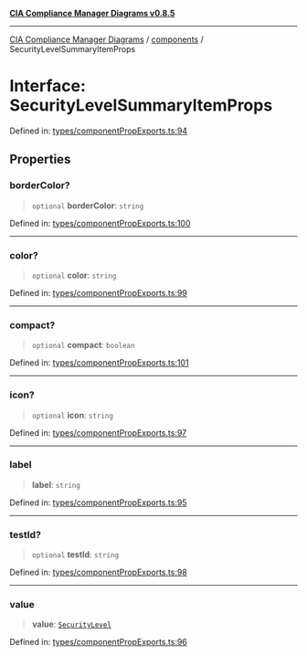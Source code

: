 [**CIA Compliance Manager Diagrams v0.8.5**](../../README.md)

***

[CIA Compliance Manager Diagrams](../../modules.md) / [components](../README.md) / SecurityLevelSummaryItemProps

# Interface: SecurityLevelSummaryItemProps

Defined in: [types/componentPropExports.ts:94](https://github.com/Hack23/cia-compliance-manager/blob/4f2006283e1cd56feb8daea1f810b2bc8c1b1d1b/src/types/componentPropExports.ts#L94)

## Properties

### borderColor?

> `optional` **borderColor**: `string`

Defined in: [types/componentPropExports.ts:100](https://github.com/Hack23/cia-compliance-manager/blob/4f2006283e1cd56feb8daea1f810b2bc8c1b1d1b/src/types/componentPropExports.ts#L100)

***

### color?

> `optional` **color**: `string`

Defined in: [types/componentPropExports.ts:99](https://github.com/Hack23/cia-compliance-manager/blob/4f2006283e1cd56feb8daea1f810b2bc8c1b1d1b/src/types/componentPropExports.ts#L99)

***

### compact?

> `optional` **compact**: `boolean`

Defined in: [types/componentPropExports.ts:101](https://github.com/Hack23/cia-compliance-manager/blob/4f2006283e1cd56feb8daea1f810b2bc8c1b1d1b/src/types/componentPropExports.ts#L101)

***

### icon?

> `optional` **icon**: `string`

Defined in: [types/componentPropExports.ts:97](https://github.com/Hack23/cia-compliance-manager/blob/4f2006283e1cd56feb8daea1f810b2bc8c1b1d1b/src/types/componentPropExports.ts#L97)

***

### label

> **label**: `string`

Defined in: [types/componentPropExports.ts:95](https://github.com/Hack23/cia-compliance-manager/blob/4f2006283e1cd56feb8daea1f810b2bc8c1b1d1b/src/types/componentPropExports.ts#L95)

***

### testId?

> `optional` **testId**: `string`

Defined in: [types/componentPropExports.ts:98](https://github.com/Hack23/cia-compliance-manager/blob/4f2006283e1cd56feb8daea1f810b2bc8c1b1d1b/src/types/componentPropExports.ts#L98)

***

### value

> **value**: [`SecurityLevel`](../../index/type-aliases/SecurityLevel.md)

Defined in: [types/componentPropExports.ts:96](https://github.com/Hack23/cia-compliance-manager/blob/4f2006283e1cd56feb8daea1f810b2bc8c1b1d1b/src/types/componentPropExports.ts#L96)
